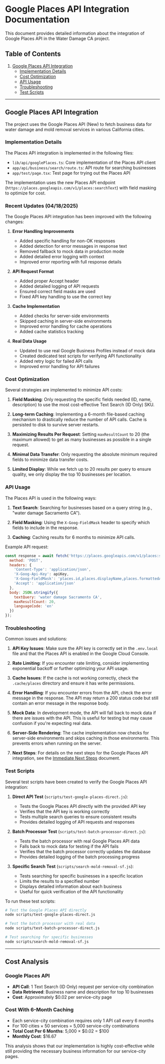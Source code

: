 # Google Places API Integration Documentation

This document provides detailed information about the integration of Google Places API in the Water Damage CA project.

## Table of Contents

1. [Google Places API Integration](#google-places-api-integration)
   - [Implementation Details](#implementation-details)
   - [Cost Optimization](#cost-optimization)
   - [API Usage](#api-usage)
   - [Troubleshooting](#troubleshooting)
   - [Test Scripts](#test-scripts)

---

## Google Places API Integration

The project uses the Google Places API (New) to fetch business data for water damage and mold removal services in various California cities.

### Implementation Details

The Places API integration is implemented in the following files:

- `lib/api/googlePlaces.ts`: Core implementation of the Places API client
- `app/api/business/search/route.ts`: API route for searching businesses
- `app/test/page.tsx`: Test page for trying out the Places API

The implementation uses the new Places API endpoint (`https://places.googleapis.com/v1/places:searchText`) with field masking to optimize for cost.

### Recent Updates (04/18/2025)

The Google Places API integration has been improved with the following changes:

1. **Error Handling Improvements**
   - Added specific handling for non-OK responses
   - Added detection for error messages in response text
   - Removed fallback to mock data in production mode
   - Added detailed error logging with context
   - Improved error reporting with full response details

2. **API Request Format**
   - Added proper Accept header
   - Added detailed logging of API requests
   - Ensured correct field masks are used
   - Fixed API key handling to use the correct key

3. **Cache Implementation**
   - Added checks for server-side environments
   - Skipped caching in server-side environments
   - Improved error handling for cache operations
   - Added cache statistics tracking

4. **Real Data Usage**
   - Updated to use real Google Business Profiles instead of mock data
   - Created dedicated test scripts for verifying API functionality
   - Added retry logic for failed API calls
   - Improved error handling for API failures

### Cost Optimization

Several strategies are implemented to minimize API costs:

1. **Field Masking**: Only requesting the specific fields needed (ID, name, description) to use the most cost-effective Text Search (ID Only) SKU.

2. **Long-term Caching**: Implementing a 6-month file-based caching mechanism to drastically reduce the number of API calls. Cache is persisted to disk to survive server restarts.

3. **Maximizing Results Per Request**: Setting `maxResultCount` to 20 (the maximum allowed) to get as many businesses as possible in a single request.

4. **Minimal Data Transfer**: Only requesting the absolute minimum required fields to minimize data transfer costs.

5. **Limited Display**: While we fetch up to 20 results per query to ensure quality, we only display the top 10 businesses per location.

### API Usage

The Places API is used in the following ways:

1. **Text Search**: Searching for businesses based on a query string (e.g., "water damage Sacramento CA").

2. **Field Masking**: Using the `X-Goog-FieldMask` header to specify which fields to include in the response.

3. **Caching**: Caching results for 6 months to minimize API calls.

Example API request:

```javascript
const response = await fetch('https://places.googleapis.com/v1/places:searchText', {
  method: 'POST',
  headers: {
    'Content-Type': 'application/json',
    'X-Goog-Api-Key': apiKey,
    'X-Goog-FieldMask': 'places.id,places.displayName,places.formattedAddress,places.types,places.rating,places.userRatingCount,places.editorialSummary,places.nationalPhoneNumber,places.websiteUri,places.googleMapsUri,places.businessStatus',
    'Accept': 'application/json'
  },
  body: JSON.stringify({
    textQuery: 'water damage Sacramento CA',
    maxResultCount: 20,
    languageCode: 'en'
  })
});
```

### Troubleshooting

Common issues and solutions:

1. **API Key Issues**: Make sure the API key is correctly set in the `.env.local` file and that the Places API is enabled in the Google Cloud Console.

2. **Rate Limiting**: If you encounter rate limiting, consider implementing exponential backoff or further optimizing your API usage.

3. **Cache Issues**: If the cache is not working correctly, check the `.cache/places` directory and ensure it has write permissions.

4. **Error Handling**: If you encounter errors from the API, check the error message in the response. The API may return a 200 status code but still contain an error message in the response body.

5. **Mock Data**: In development mode, the API will fall back to mock data if there are issues with the API. This is useful for testing but may cause confusion if you're expecting real data.

6. **Server-Side Rendering**: The cache implementation now checks for server-side environments and skips caching in those environments. This prevents errors when running on the server.

7. **Next Steps**: For details on the next steps for the Google Places API integration, see the [Immediate Next Steps](./immediate-next-steps.md) document.

### Test Scripts

Several test scripts have been created to verify the Google Places API integration:

1. **Direct API Test** (`scripts/test-google-places-direct.js`):
   - Tests the Google Places API directly with the provided API key
   - Verifies that the API key is working correctly
   - Tests multiple search queries to ensure consistent results
   - Provides detailed logging of API requests and responses

2. **Batch Processor Test** (`scripts/test-batch-processor-direct.js`):
   - Tests the batch processor with real Google Places API data
   - Falls back to mock data for testing if the API fails
   - Verifies that the batch processor correctly updates the database
   - Provides detailed logging of the batch processing progress

3. **Specific Search Test** (`scripts/search-mold-removal-sf.js`):
   - Tests searching for specific businesses in a specific location
   - Limits the results to a specified number
   - Displays detailed information about each business
   - Useful for quick verification of the API functionality

To run these test scripts:

```bash
# Test the Google Places API directly
node scripts/test-google-places-direct.js

# Test the batch processor with real data
node scripts/test-batch-processor-direct.js

# Test searching for specific businesses
node scripts/search-mold-removal-sf.js
```

---

## Cost Analysis

### Google Places API

- **API Call**: 1 Text Search (ID Only) request per service-city combination
- **Data Retrieved**: Business name and description for top 10 businesses
- **Cost**: Approximately $0.02 per service-city page

### Cost With 6-Month Caching

- Each service-city combination requires only 1 API call every 6 months
- For 100 cities × 50 services = 5,000 service-city combinations
- **Total Cost Per 6 Months**: 5,000 × $0.02 = $100
- **Monthly Cost**: $16.67

This analysis shows that our implementation is highly cost-effective while still providing the necessary business information for our service-city pages.
